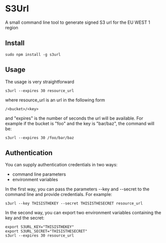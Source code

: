 S3Url
=============

A small command line tool to generate signed S3 url for the EU WEST 1 region

Install
-------

    sudo npm install -g s3url

Usage
-------

The usage is very straightforward

    s3url --expires 30 resource_url

where resource_url is an url in the following form

    /<bucket>/<key>

and "expires" is the number of seconds the url will be available. For example if the bucket is "foo" and the key is "bar/baz", the command will be:

    s3url --expires 30 /foo/bar/baz

Authentication
-------

You can supply authentication credentials in two ways:

* command line parameters
* environment variables

In the first way, you can pass the parameters --key and --secret to the command line and provide credentials. For example:

    s3url --key THISISTHEKEY --secret THISISTHESECRET resource_url

In the second way, you can export two environment variables containing the key and the secret:

    export S3URL_KEY="THISISTHEKEY"
    export S3URL_SECRET="THISISTHESECRET"
    s3url --expires 30 resource_url